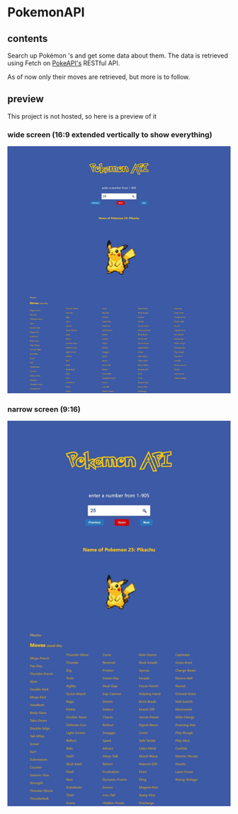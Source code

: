 # PokemonAPI

## contents

Search up Pokémon 's and get some data about them. The data is retrieved using Fetch on [PokeAPI's](https://pokeapi.co/) RESTful API.

As of now only their moves are retrieved, but more is to follow.

## preview

This project is not hosted, so here is a preview of it

### wide screen (16:9 extended vertically to show everything)

![PokeAPI](/previews/01-01-23-wide.jpeg)

### narrow screen (9:16)

![PokeAPI](/previews/01-01-23-narrow.jpeg)
